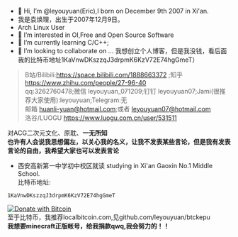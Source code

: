 - 👋 Hi, I’m @leyouyuan(Eric),I born on December 9th 2007 in Xi'an.
- 我是袁焕理，出生于2007年12月9日。
- Arch Linux User
- 👀 I’m interested in OI,Free and Open Source Software
- 🌱 I’m currently learning C/C++;
- 💞️ I’m looking to collaborate on ...
我想创立个人博客，但是我没钱，看后面我的比特币地址1KaVnwDKszzqJ3drpmK6KzV72E74hgGmeT）
> B站/Bilibili:https://space.bilibili.com/1888663372 ;知乎 https://www.zhihu.com/people/27-96-40   
> qq:3262760478;微信 leyouyuan_071209;钉钉 leyouyuan07;Jami(很推荐大家使用):leyouyuan;Telegram:无    
> 邮箱 huanli-yuan@hotmail.com;或者 leyouyuan07@hotmail.com    
> 洛谷/LUOGU https://www.luogu.com.cn/user/531511    

对ACG二次元文化、原耽、**一无所知**   
**也许有人会说我思想偏左，以关心我的名义，让我不发表某些言论，但是我有发表言论的自由，我希望大家也可以发表言论**   

- 西安高新第一中学初中校区就读   studying in Xi'an Gaoxin No.1 Middle School.    
比特币地址:
```
1KaVnwDKszzqJ3drpmK6KzV72E74hgGmeT    
```
[![Donate with Bitcoin](https://en.cryptobadges.io/badge/big/1KaVnwDKszzqJ3drpmK6KzV72E74hgGmeT?showBalance=true)](https://en.cryptobadges.io/donate/1KaVnwDKszzqJ3drpmK6KzV72E74hgGmeT)   
至于比特币，我推荐localbitcoin.com,见github.com/leyouyuan/btckepu    
**我想要minecraft正版帐号，给我捐款qwq,我会努力的！！**     
<!---
leyouyuan/leyouyuan is a ✨ special ✨ repository because its `README.md` (this file) appears on your GitHub profile.
You can click the Preview link to take a look at your changes.
--->

<!---
leyouyuan/leyouyuan is a ✨ special ✨ repository because its `README.md` (this file) appears on your GitHub profile.
You can click the Preview link to take a look at your changes.
--->
